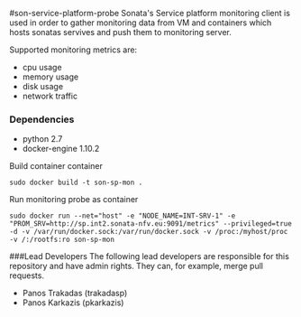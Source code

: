 #son-service-platform-probe
Sonata's Service platform monitoring client is used in order to gather monitoring data from VM and containers which hosts sonatas servives and push them to monitoring server. 

Supported monitoring metrics are:
 * cpu usage
 * memory usage
 * disk usage 
 * network traffic

### Dependencies
 * python 2.7
 * docker-engine 1.10.2

Build container container
```
sudo docker build -t son-sp-mon .
```

Run monitoring probe as container
```
sudo docker run --net="host" -e "NODE_NAME=INT-SRV-1" -e "PROM_SRV=http://sp.int2.sonata-nfv.eu:9091/metrics" --privileged=true -d -v /var/run/docker.sock:/var/run/docker.sock -v /proc:/myhost/proc -v /:/rootfs:ro son-sp-mon
```

###Lead Developers
The following lead developers are responsible for this repository and have admin rights. They can, for example, merge pull requests.

 * Panos Trakadas (trakadasp)
 * Panos Karkazis (pkarkazis)
